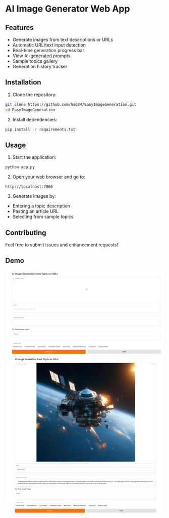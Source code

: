 # AI Image Generator Web App

## Features

- Generate images from text descriptions or URLs
- Automatic URL/text input detection
- Real-time generation progress bar
- View AI-generated prompts
- Sample topics gallery
- Generation history tracker

## Installation

1. Clone the repository:
```bash
git clone https://github.com/ha684/EasyImageGeneration.git
cd EasyImageGeneration
```

2. Install dependencies:
```bash
pip install -r requirements.txt
```

## Usage

1. Start the application:
```bash
python app.py
```

2. Open your web browser and go to:
```
http://localhost:7860
```

3. Generate images by:
- Entering a topic description
- Pasting an article URL
- Selecting from sample topics

## Contributing

Feel free to submit issues and enhancement requests!

## Demo

![Sample Image](assets/1.png "This is a sample image")
![Sample Image](assets/2.png "This is a sample image")
